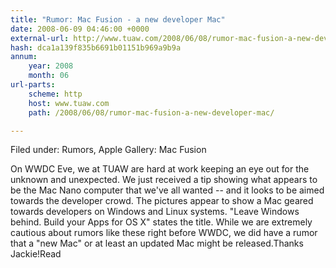 ```yaml
---
title: "Rumor: Mac Fusion - a new developer Mac"
date: 2008-06-09 04:46:00 +0000
external-url: http://www.tuaw.com/2008/06/08/rumor-mac-fusion-a-new-developer-mac/
hash: dca1a139f835b6691b01151b969a9b9a
annum:
    year: 2008
    month: 06
url-parts:
    scheme: http
    host: www.tuaw.com
    path: /2008/06/08/rumor-mac-fusion-a-new-developer-mac/

---
```


Filed under: Rumors, Apple
Gallery: Mac Fusion

   
On WWDC Eve, we at TUAW are hard at work keeping an eye out for the unknown and unexpected. We just received a tip showing what appears to be the Mac Nano computer that we've all wanted -- and it looks to be aimed towards the developer crowd. The pictures appear to show a Mac geared towards developers on Windows and Linux systems. "Leave Windows behind. Build your Apps for OS X" states the title. While we are extremely cautious about rumors like these right before WWDC, we did have a rumor that a "new Mac" or at least an updated Mac might be released.Thanks Jackie!Read
